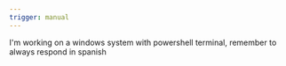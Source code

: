 ```yaml
---
trigger: manual
---
```


I'm working on a windows system with powershell terminal, remember to always respond in spanish